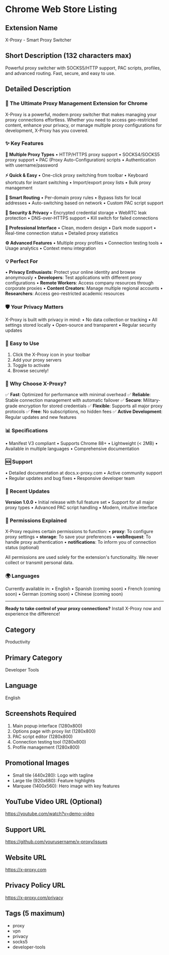 # Chrome Web Store Listing

## Extension Name
X-Proxy - Smart Proxy Switcher

## Short Description (132 characters max)
Powerful proxy switcher with SOCKS5/HTTP support, PAC scripts, profiles, and advanced routing. Fast, secure, and easy to use.

## Detailed Description

### 🚀 The Ultimate Proxy Management Extension for Chrome

X-Proxy is a powerful, modern proxy switcher that makes managing your proxy connections effortless. Whether you need to access geo-restricted content, enhance your privacy, or manage multiple proxy configurations for development, X-Proxy has you covered.

### ✨ Key Features

**🔄 Multiple Proxy Types**
• HTTP/HTTPS proxy support
• SOCKS4/SOCKS5 proxy support
• PAC (Proxy Auto-Configuration) scripts
• Authentication with username/password

**⚡ Quick & Easy**
• One-click proxy switching from toolbar
• Keyboard shortcuts for instant switching
• Import/export proxy lists
• Bulk proxy management

**🎯 Smart Routing**
• Per-domain proxy rules
• Bypass lists for local addresses
• Auto-switching based on network
• Custom PAC script support

**🔐 Security & Privacy**
• Encrypted credential storage
• WebRTC leak protection
• DNS-over-HTTPS support
• Kill switch for failed connections

**🎨 Professional Interface**
• Clean, modern design
• Dark mode support
• Real-time connection status
• Detailed proxy statistics

**⚙️ Advanced Features**
• Multiple proxy profiles
• Connection testing tools
• Usage analytics
• Context menu integration

### 💡 Perfect For

• **Privacy Enthusiasts**: Protect your online identity and browse anonymously
• **Developers**: Test applications with different proxy configurations
• **Remote Workers**: Access company resources through corporate proxies
• **Content Creators**: Manage multiple regional accounts
• **Researchers**: Access geo-restricted academic resources

### 🛡️ Your Privacy Matters

X-Proxy is built with privacy in mind:
• No data collection or tracking
• All settings stored locally
• Open-source and transparent
• Regular security updates

### 📱 Easy to Use

1. Click the X-Proxy icon in your toolbar
2. Add your proxy servers
3. Toggle to activate
4. Browse securely!

### 🌟 Why Choose X-Proxy?

✅ **Fast**: Optimized for performance with minimal overhead
✅ **Reliable**: Stable connection management with automatic failover
✅ **Secure**: Military-grade encryption for stored credentials
✅ **Flexible**: Supports all major proxy protocols
✅ **Free**: No subscriptions, no hidden fees
✅ **Active Development**: Regular updates and new features

### 📊 Specifications

• Manifest V3 compliant
• Supports Chrome 88+
• Lightweight (< 2MB)
• Available in multiple languages
• Comprehensive documentation

### 🆘 Support

• Detailed documentation at docs.x-proxy.com
• Active community support
• Regular updates and bug fixes
• Responsive developer team

### 🔄 Recent Updates

**Version 1.0.0**
• Initial release with full feature set
• Support for all major proxy types
• Advanced PAC script handling
• Modern, intuitive interface

### 📝 Permissions Explained

X-Proxy requires certain permissions to function:
• **proxy**: To configure proxy settings
• **storage**: To save your preferences
• **webRequest**: To handle proxy authentication
• **notifications**: To inform you of connection status (optional)

All permissions are used solely for the extension's functionality. We never collect or transmit personal data.

### 🌍 Languages

Currently available in:
• English
• Spanish (coming soon)
• French (coming soon)
• German (coming soon)
• Chinese (coming soon)

---

**Ready to take control of your proxy connections?** Install X-Proxy now and experience the difference!

## Category
Productivity

## Primary Category
Developer Tools

## Language
English

## Screenshots Required
1. Main popup interface (1280x800)
2. Options page with proxy list (1280x800)
3. PAC script editor (1280x800)
4. Connection testing tool (1280x800)
5. Profile management (1280x800)

## Promotional Images
- Small tile (440x280): Logo with tagline
- Large tile (920x680): Feature highlights
- Marquee (1400x560): Hero image with key features

## YouTube Video URL (Optional)
https://youtube.com/watch?v=demo-video

## Support URL
https://github.com/yourusername/x-proxy/issues

## Website URL
https://x-proxy.com

## Privacy Policy URL
https://x-proxy.com/privacy

## Tags (5 maximum)
- proxy
- vpn
- privacy
- socks5
- developer-tools
